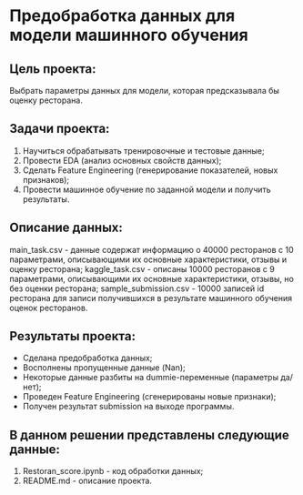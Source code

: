 # Предобработка данных для модели машинного обучения

## Цель проекта:
Выбрать параметры данных для модели, которая предсказывала бы оценку ресторана.

## Задачи проекта:
1. Научиться обрабатывать тренировочные и тестовые данные;
2. Провести EDA (анализ основных свойств данных);
3. Сделать Feature Engineering (генерирование показателей, новых признаков);
4. Провести машинное обучение по заданной модели и получить результаты.

## Описание данных:
main_task.csv - данные содержат информацию о 40000 ресторанов с 10 параметрами, описывающими их основные характеристики, отзывы и оценку ресторана;
kaggle_task.csv - описаны 10000 ресторанов с 9 параметрами, описывающими их основные характеристики, отзывы, но без оценки ресторана;
sample_submission.csv - 10000 записей id ресторана для записи получившихся в результате машинного обучения оценок ресторанов.

## Результаты проекта:
  - Сделана предобработка данных;
  - Восполнены пропущенные данные (Nan);
  - Некоторые данные разбиты на dummie-переменные (параметры да/нет);
  - Проведен Feature Engineering (сгенерированы новые признаки);
  - Получен результат submission на выходе программы.

## В данном решении представлены следующие данные:
1. Restoran_score.ipynb - код обработки данных;
2. README.md - описание проекта.
